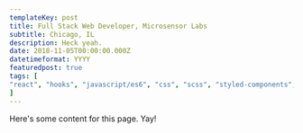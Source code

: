 ```yaml
---
templateKey: post
title: Full Stack Web Developer, Microsensor Labs
subtitle: Chicago, IL
description: Heck yeah.
date: 2018-11-05T00:00:00.000Z
datetimeformat: YYYY
featuredpost: true
tags: [
"react", "hooks", "javascript/es6", "css", "scss", "styled-components", "python", "django", "aws", "webpack", "parcel", "html", "pug", "bootstrap", "xstate", "recharts", "chart.js", "data visualization", "jquery", "people skills"
]
---
```


Here's some content for this page. Yay!
